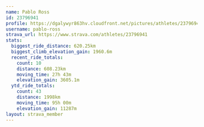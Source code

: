 ```yaml
---
name: Pablo Ross
id: 23796941
profile: https://dgalywyr863hv.cloudfront.net/pictures/athletes/23796941/14615399/1/large.jpg
username: pablo-ross
strava_url: https://www.strava.com/athletes/23796941
stats:
  biggest_ride_distance: 620.25km
  biggest_climb_elevation_gain: 1960.6m
  recent_ride_totals:
    count: 10
    distance: 608.23km
    moving_time: 27h 43m
    elevation_gain: 3605.1m
  ytd_ride_totals:
    count: 43
    distance: 1998km
    moving_time: 95h 00m
    elevation_gain: 11287m
layout: strava_member
--- 
```

